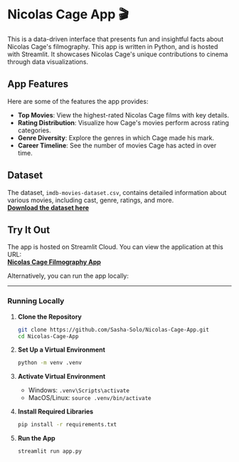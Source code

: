 # Nicolas Cage App 🎬
This is a data-driven interface that presents fun and insightful facts about Nicolas Cage's filmography. This app is written in Python, and is hosted with Streamlit. It showcases Nicolas Cage's unique contributions to cinema through data visualizations. 

## App Features

Here are some of the features the app provides:
- **Top Movies**: View the highest-rated Nicolas Cage films with key details.
- **Rating Distribution**: Visualize how Cage's movies perform across rating categories.
- **Genre Diversity**: Explore the genres in which Cage made his mark.
- **Career Timeline**: See the number of movies Cage has acted in over time.

## Dataset

The dataset, `imdb-movies-dataset.csv`, contains detailed information about various movies, including cast, genre, ratings, and more. <br />
**[Download the dataset here](https://github.com/Sasha-Solo/Nicolas-Cage-App/blob/main/imdb.csv.zip)**

## Try It Out

The app is hosted on Streamlit Cloud. You can view the application at this URL:<br>
**[Nicolas Cage Filmography App](https://nicolas-cage-app-fmfqdycgm4grtfmz533aba.streamlit.app/)**  

Alternatively, you can run the app locally:

---

### Running Locally

1. **Clone the Repository**  
    ```bash
    git clone https://github.com/Sasha-Solo/Nicolas-Cage-App.git
    cd Nicolas-Cage-App
    ```

2. **Set Up a Virtual Environment**<br>
    ```bash
    python -m venv .venv
    ```

3. **Activate Virtual Environment**<br>
    - Windows: `.venv\Scripts\activate`  
    - MacOS/Linux: `source .venv/bin/activate`

4. **Install Required Libraries**<br>
    ```bash
    pip install -r requirements.txt
    ```

5. **Run the App**<br>
    ```bash
    streamlit run app.py
    ```
